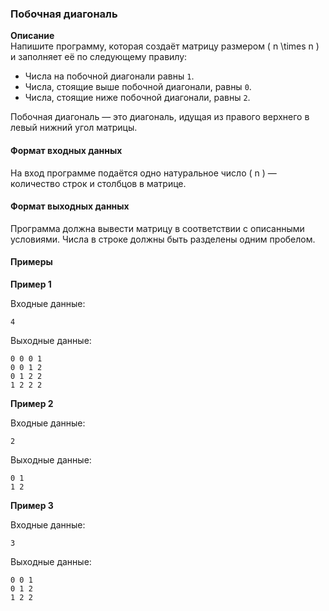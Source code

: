 ### Побочная диагональ

**Описание**  
Напишите программу, которая создаёт матрицу размером \( n \times n \) и заполняет её по следующему правилу:
- Числа на побочной диагонали равны `1`.
- Числа, стоящие выше побочной диагонали, равны `0`.
- Числа, стоящие ниже побочной диагонали, равны `2`.

Побочная диагональ — это диагональ, идущая из правого верхнего в левый нижний угол матрицы.

#### Формат входных данных
На вход программе подаётся одно натуральное число \( n \) — количество строк и столбцов в матрице.

#### Формат выходных данных
Программа должна вывести матрицу в соответствии с описанными условиями. Числа в строке должны быть разделены одним пробелом.

#### Примеры

**Пример 1**

Входные данные:
```
4
```

Выходные данные:
```
0 0 0 1
0 0 1 2
0 1 2 2
1 2 2 2
```

**Пример 2**

Входные данные:
```
2
```

Выходные данные:
```
0 1
1 2
```

**Пример 3**

Входные данные:
```
3
```

Выходные данные:
```
0 0 1
0 1 2
1 2 2
```